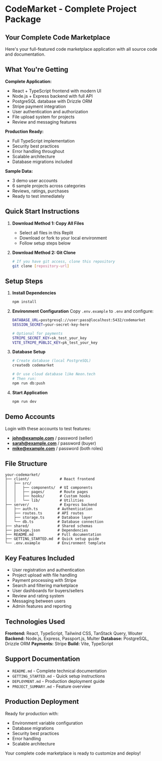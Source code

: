 # CodeMarket - Complete Project Package

## Your Complete Code Marketplace

Here's your full-featured code marketplace application with all source code and documentation.

## What You're Getting

**Complete Application:**
- React + TypeScript frontend with modern UI
- Node.js + Express backend with full API
- PostgreSQL database with Drizzle ORM
- Stripe payment integration
- User authentication and authorization
- File upload system for projects
- Review and messaging features

**Production Ready:**
- Full TypeScript implementation
- Security best practices
- Error handling throughout
- Scalable architecture
- Database migrations included

**Sample Data:**
- 3 demo user accounts
- 6 sample projects across categories
- Reviews, ratings, purchases
- Ready to test immediately

## Quick Start Instructions

1. **Download Method 1: Copy All Files**
   - Select all files in this Replit
   - Download or fork to your local environment
   - Follow setup steps below

2. **Download Method 2: Git Clone**
   ```bash
   # If you have git access, clone this repository
   git clone [repository-url]
   ```

## Setup Steps

1. **Install Dependencies**
   ```bash
   npm install
   ```

2. **Environment Configuration**
   Copy `.env.example` to `.env` and configure:
   ```bash
   DATABASE_URL=postgresql://user:pass@localhost:5432/codemarket
   SESSION_SECRET=your-secret-key-here
   
   # Optional for payments
   STRIPE_SECRET_KEY=sk_test_your_key
   VITE_STRIPE_PUBLIC_KEY=pk_test_your_key
   ```

3. **Database Setup**
   ```bash
   # Create database (local PostgreSQL)
   createdb codemarket
   
   # Or use cloud database like Neon.tech
   # Then run:
   npm run db:push
   ```

4. **Start Application**
   ```bash
   npm run dev
   ```

## Demo Accounts

Login with these accounts to test features:
- **john@example.com** / password (seller)
- **sarah@example.com** / password (buyer)
- **mike@example.com** / password (both roles)

## File Structure

```
your-codemarket/
├── client/              # React frontend
│   ├── src/
│   │   ├── components/  # UI components
│   │   ├── pages/       # Route pages
│   │   ├── hooks/       # Custom hooks
│   │   └── lib/         # Utilities
├── server/              # Express backend
│   ├── auth.ts         # Authentication
│   ├── routes.ts       # API routes
│   ├── storage.ts      # Database layer
│   └── db.ts           # Database connection
├── shared/             # Shared schemas
├── package.json        # Dependencies
├── README.md           # Full documentation
├── GETTING_STARTED.md  # Quick setup guide
└── .env.example        # Environment template
```

## Key Features Included

- User registration and authentication
- Project upload with file handling
- Payment processing with Stripe
- Search and filtering marketplace
- User dashboards for buyers/sellers
- Review and rating system
- Messaging between users
- Admin features and reporting

## Technologies Used

**Frontend:** React, TypeScript, Tailwind CSS, TanStack Query, Wouter
**Backend:** Node.js, Express, Passport.js, Multer
**Database:** PostgreSQL, Drizzle ORM
**Payments:** Stripe
**Build:** Vite, TypeScript

## Support Documentation

- `README.md` - Complete technical documentation
- `GETTING_STARTED.md` - Quick setup instructions
- `DEPLOYMENT.md` - Production deployment guide
- `PROJECT_SUMMARY.md` - Feature overview

## Production Deployment

Ready for production with:
- Environment variable configuration
- Database migrations
- Security best practices
- Error handling
- Scalable architecture

Your complete code marketplace is ready to customize and deploy!